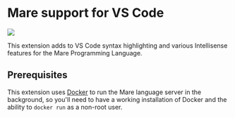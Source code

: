 # Mare support for VS Code

[![](https://vsmarketplacebadge.apphb.com/version/mare-lang.mare.svg)](https://marketplace.visualstudio.com/items?itemName=mare-lang.mare)

This extension adds to VS Code syntax highlighting and various Intellisense features for the Mare Programming Language.

## Prerequisites

This extension uses [Docker](https://docs.docker.com/install/) to run the Mare language server in the background, so you'll need to have a working installation of Docker and the ability to `docker run` as a non-root user.

